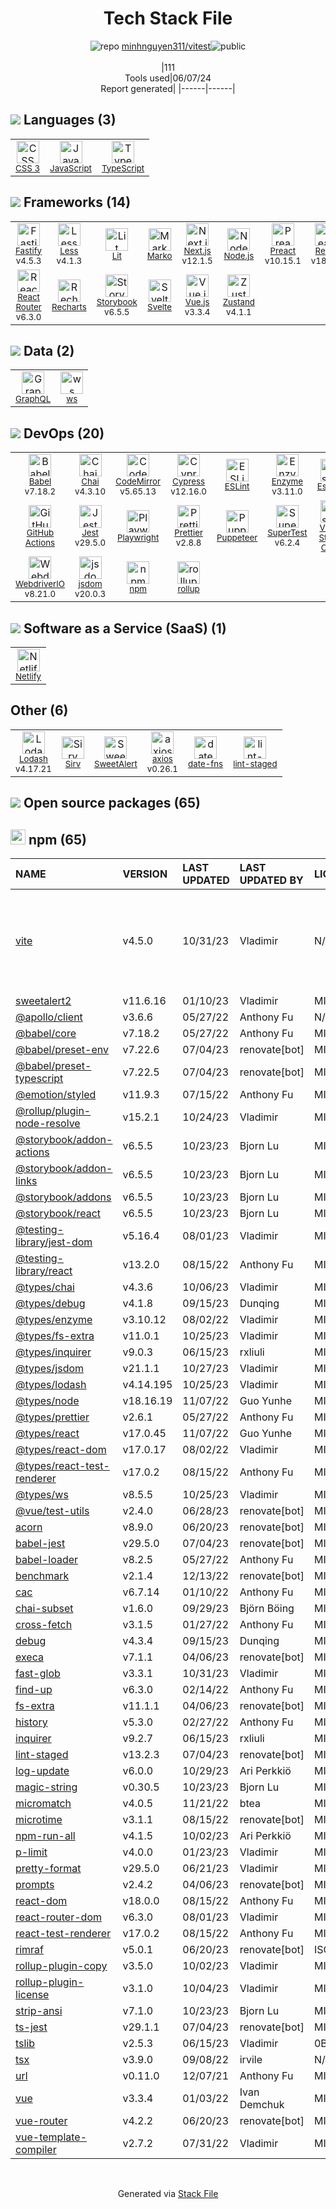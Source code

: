 <!--
&lt;--- Readme.md Snippet without images Start ---&gt;
## Tech Stack
minhnguyen311/vitest is built on the following main stack:

- [JavaScript](https://developer.mozilla.org/en-US/docs/Web/JavaScript) – Languages
- [TypeScript](http://www.typescriptlang.org) – Languages
- [Fastify](http://www.fastify.io/) – Microframeworks (Backend)
- [Less](http://lesscss.org/) – CSS Pre-processors / Extensions
- [Lit](https://ajusa.github.io/lit/) – Front-End Frameworks
- [Marko](http://markojs.com/) – Javascript UI Libraries
- [Next.js](https://nextjs.org/) – Frameworks (Full Stack)
- [Node.js](http://nodejs.org/) – Frameworks (Full Stack)
- [Preact](http://developit.github.io/preact/) – Javascript UI Libraries
- [React](https://reactjs.org/) – Javascript UI Libraries
- [React Router](https://github.com/rackt/react-router) – JavaScript Framework Components
- [Recharts](http://recharts.org/) – Charting Libraries
- [Storybook](https://storybook.js.org/) – JavaScript Framework Components
- [Svelte](https://svelte.technology/) – Javascript UI Libraries
- [Vue.js](http://vuejs.org/) – Javascript UI Libraries
- [Zustand](https://github.com/react-spring/zustand) – State Management Library
- [GraphQL](http://graphql.org/) – Query Languages
- [ws](https://github.com/websockets/ws) – Realtime Backend / API
- [Babel](http://babeljs.io/) – JavaScript Compilers
- [Chai](http://chaijs.com/) – Javascript Testing Framework
- [CodeMirror](http://codemirror.net/) – Text Editor
- [Cypress](https://www.cypress.io/) – Javascript Testing Framework
- [ESLint](http://eslint.org/) – Code Review
- [Enzyme](https://enzymejs.github.io/enzyme/) – Javascript Testing Framework
- [Esbuild](https://esbuild.github.io/) – JS Build Tools / JS Task Runners
- [GitHub Actions](https://github.com/features/actions) – Continuous Integration
- [Jest](http://facebook.github.io/jest/) – Javascript Testing Framework
- [Playwright](https://github.com/microsoft/playwright) – Browser Testing
- [Prettier](https://prettier.io/) – Code Review
- [Puppeteer](https://github.com/GoogleChrome/puppeteer) – Headless Browsers
- [SuperTest](https://www.npmjs.com/package/supertest) – Javascript Testing Framework
- [Visual Studio Code](https://code.visualstudio.com/) – Text Editor
- [Vite](https://vitejs.dev/) – JS Build Tools / JS Task Runners
- [WebdriverIO](http://webdriver.io/) – Browser Testing
- [jsdom](https://github.com/jsdom/jsdom) – Headless Browsers
- [rollup](http://rollupjs.org/) – JS Build Tools / JS Task Runners
- [Netlify](https://www.netlify.com/) – Static Web Hosting
- [Lodash](https://lodash.com) – Javascript Utilities & Libraries
- [SweetAlert](https://sweetalert.js.org/) – Javascript Utilities & Libraries
- [axios](https://github.com/mzabriskie/axios) – Javascript Utilities & Libraries
- [date-fns](https://date-fns.org/) – Javascript Utilities & Libraries

Full tech stack [here](/techstack.md)

&lt;--- Readme.md Snippet without images End ---&gt;

&lt;--- Readme.md Snippet with images Start ---&gt;
## Tech Stack
minhnguyen311/vitest is built on the following main stack:

- <img width='25' height='25' src='https://img.stackshare.io/service/1209/javascript.jpeg' alt='JavaScript'/> [JavaScript](https://developer.mozilla.org/en-US/docs/Web/JavaScript) – Languages
- <img width='25' height='25' src='https://img.stackshare.io/service/1612/bynNY5dJ.jpg' alt='TypeScript'/> [TypeScript](http://www.typescriptlang.org) – Languages
- <img width='25' height='25' src='https://img.stackshare.io/service/7609/24939410.png' alt='Fastify'/> [Fastify](http://www.fastify.io/) – Microframeworks (Backend)
- <img width='25' height='25' src='https://img.stackshare.io/service/1170/default_957cbc0168b4d37265e264469c888f776e57f42c.png' alt='Less'/> [Less](http://lesscss.org/) – CSS Pre-processors / Extensions
- <img width='25' height='25' src='https://img.stackshare.io/no-img-open-source.png' alt='Lit'/> [Lit](https://ajusa.github.io/lit/) – Front-End Frameworks
- <img width='25' height='25' src='https://img.stackshare.io/service/6511/DfLoRyaL_400x400.png' alt='Marko'/> [Marko](http://markojs.com/) – Javascript UI Libraries
- <img width='25' height='25' src='https://img.stackshare.io/service/5936/nextjs.png' alt='Next.js'/> [Next.js](https://nextjs.org/) – Frameworks (Full Stack)
- <img width='25' height='25' src='https://img.stackshare.io/service/1011/n1JRsFeB_400x400.png' alt='Node.js'/> [Node.js](http://nodejs.org/) – Frameworks (Full Stack)
- <img width='25' height='25' src='https://img.stackshare.io/service/4388/preact.png' alt='Preact'/> [Preact](http://developit.github.io/preact/) – Javascript UI Libraries
- <img width='25' height='25' src='https://img.stackshare.io/service/1020/OYIaJ1KK.png' alt='React'/> [React](https://reactjs.org/) – Javascript UI Libraries
- <img width='25' height='25' src='https://img.stackshare.io/service/3350/8261421.png' alt='React Router'/> [React Router](https://github.com/rackt/react-router) – JavaScript Framework Components
- <img width='25' height='25' src='https://img.stackshare.io/service/5608/13690587.png' alt='Recharts'/> [Recharts](http://recharts.org/) – Charting Libraries
- <img width='25' height='25' src='https://img.stackshare.io/service/9240/sOct-Txm_400x400.png' alt='Storybook'/> [Storybook](https://storybook.js.org/) – JavaScript Framework Components
- <img width='25' height='25' src='https://img.stackshare.io/service/6113/7exmJEg4_400x400.png' alt='Svelte'/> [Svelte](https://svelte.technology/) – Javascript UI Libraries
- <img width='25' height='25' src='https://img.stackshare.io/service/3837/paeckCWC.png' alt='Vue.js'/> [Vue.js](http://vuejs.org/) – Javascript UI Libraries
- <img width='25' height='25' src='https://img.stackshare.io/service/11559/zustand.png' alt='Zustand'/> [Zustand](https://github.com/react-spring/zustand) – State Management Library
- <img width='25' height='25' src='https://img.stackshare.io/service/3820/12972006.png' alt='GraphQL'/> [GraphQL](http://graphql.org/) – Query Languages
- <img width='25' height='25' src='https://img.stackshare.io/service/11381/no-img-open-source.png' alt='ws'/> [ws](https://github.com/websockets/ws) – Realtime Backend / API
- <img width='25' height='25' src='https://img.stackshare.io/service/2739/-1wfGjNw.png' alt='Babel'/> [Babel](http://babeljs.io/) – JavaScript Compilers
- <img width='25' height='25' src='https://img.stackshare.io/service/1725/chai.png' alt='Chai'/> [Chai](http://chaijs.com/) – Javascript Testing Framework
- <img width='25' height='25' src='https://img.stackshare.io/service/2490/E_fCaAi6.png' alt='CodeMirror'/> [CodeMirror](http://codemirror.net/) – Text Editor
- <img width='25' height='25' src='https://img.stackshare.io/service/9231/default_66c5c1a197dcd0232e41e4ab6299d119b4e165b3.png' alt='Cypress'/> [Cypress](https://www.cypress.io/) – Javascript Testing Framework
- <img width='25' height='25' src='https://img.stackshare.io/service/3337/Q4L7Jncy.jpg' alt='ESLint'/> [ESLint](http://eslint.org/) – Code Review
- <img width='25' height='25' src='https://img.stackshare.io/service/4488/default_87e6ca3fa146a959af95ccf3df1ec550eb434129.png' alt='Enzyme'/> [Enzyme](https://enzymejs.github.io/enzyme/) – Javascript Testing Framework
- <img width='25' height='25' src='https://img.stackshare.io/service/25166/default_2dcc9286a150737a14625d18f6f93747f72be430.png' alt='Esbuild'/> [Esbuild](https://esbuild.github.io/) – JS Build Tools / JS Task Runners
- <img width='25' height='25' src='https://img.stackshare.io/service/11563/actions.png' alt='GitHub Actions'/> [GitHub Actions](https://github.com/features/actions) – Continuous Integration
- <img width='25' height='25' src='https://img.stackshare.io/service/830/jest.png' alt='Jest'/> [Jest](http://facebook.github.io/jest/) – Javascript Testing Framework
- <img width='25' height='25' src='https://img.stackshare.io/service/11955/default_48baa40615243f437bc3b182e62ddfe0290fca4b.png' alt='Playwright'/> [Playwright](https://github.com/microsoft/playwright) – Browser Testing
- <img width='25' height='25' src='https://img.stackshare.io/service/7035/default_66f265943abed56bcdbfca1c866a4261b1fbb063.jpg' alt='Prettier'/> [Prettier](https://prettier.io/) – Code Review
- <img width='25' height='25' src='https://img.stackshare.io/service/7553/puppeteer.png' alt='Puppeteer'/> [Puppeteer](https://github.com/GoogleChrome/puppeteer) – Headless Browsers
- <img width='25' height='25' src='https://img.stackshare.io/no-img-open-source.png' alt='SuperTest'/> [SuperTest](https://www.npmjs.com/package/supertest) – Javascript Testing Framework
- <img width='25' height='25' src='https://img.stackshare.io/service/4202/Visual_Studio_Code_logo.png' alt='Visual Studio Code'/> [Visual Studio Code](https://code.visualstudio.com/) – Text Editor
- <img width='25' height='25' src='https://img.stackshare.io/service/21547/default_1aeac791cde11ff66cc0b20dcc6144eeb185c905.png' alt='Vite'/> [Vite](https://vitejs.dev/) – JS Build Tools / JS Task Runners
- <img width='25' height='25' src='https://img.stackshare.io/service/4185/webdriver.io.png' alt='WebdriverIO'/> [WebdriverIO](http://webdriver.io/) – Browser Testing
- <img width='25' height='25' src='https://img.stackshare.io/service/7054/preview.jpeg' alt='jsdom'/> [jsdom](https://github.com/jsdom/jsdom) – Headless Browsers
- <img width='25' height='25' src='https://img.stackshare.io/service/4423/zE8RTn9E_400x400.jpg' alt='rollup'/> [rollup](http://rollupjs.org/) – JS Build Tools / JS Task Runners
- <img width='25' height='25' src='https://img.stackshare.io/service/2748/default_5dfbb146cf22182bca88c7d07f2515a5888fc12a.jpg' alt='Netlify'/> [Netlify](https://www.netlify.com/) – Static Web Hosting
- <img width='25' height='25' src='https://img.stackshare.io/service/2438/lodash.png' alt='Lodash'/> [Lodash](https://lodash.com) – Javascript Utilities & Libraries
- <img width='25' height='25' src='https://ucarecdn.com/c4c55828-7bcf-4661-8f4f-52745636aafd/' alt='SweetAlert'/> [SweetAlert](https://sweetalert.js.org/) – Javascript Utilities & Libraries
- <img width='25' height='25' src='https://img.stackshare.io/no-img-open-source.png' alt='axios'/> [axios](https://github.com/mzabriskie/axios) – Javascript Utilities & Libraries
- <img width='25' height='25' src='https://img.stackshare.io/service/10865/default_5551fb8853689f607a2bc0d5a09355d5a3d52bf0.png' alt='date-fns'/> [date-fns](https://date-fns.org/) – Javascript Utilities & Libraries

Full tech stack [here](/techstack.md)

&lt;--- Readme.md Snippet with images End ---&gt;
-->
<div align="center">

# Tech Stack File
![](https://img.stackshare.io/repo.svg "repo") [minhnguyen311/vitest](https://github.com/minhnguyen311/vitest)![](https://img.stackshare.io/public_badge.svg "public")
<br/><br/>
|111<br/>Tools used|06/07/24 <br/>Report generated|
|------|------|
</div>

## <img src='https://img.stackshare.io/languages.svg'/> Languages (3)
<table><tr>
  <td align='center'>
  <img width='36' height='36' src='https://img.stackshare.io/service/6727/css.png' alt='CSS 3'>
  <br>
  <sub><a href="https://developer.mozilla.org/en-US/docs/Web/CSS/CSS3">CSS 3</a></sub>
  <br>
  <sub></sub>
</td>

<td align='center'>
  <img width='36' height='36' src='https://img.stackshare.io/service/1209/javascript.jpeg' alt='JavaScript'>
  <br>
  <sub><a href="https://developer.mozilla.org/en-US/docs/Web/JavaScript">JavaScript</a></sub>
  <br>
  <sub></sub>
</td>

<td align='center'>
  <img width='36' height='36' src='https://img.stackshare.io/service/1612/bynNY5dJ.jpg' alt='TypeScript'>
  <br>
  <sub><a href="http://www.typescriptlang.org">TypeScript</a></sub>
  <br>
  <sub></sub>
</td>

</tr>
</table>

## <img src='https://img.stackshare.io/frameworks.svg'/> Frameworks (14)
<table><tr>
  <td align='center'>
  <img width='36' height='36' src='https://img.stackshare.io/service/7609/24939410.png' alt='Fastify'>
  <br>
  <sub><a href="http://www.fastify.io/">Fastify</a></sub>
  <br>
  <sub>v4.5.3</sub>
</td>

<td align='center'>
  <img width='36' height='36' src='https://img.stackshare.io/service/1170/default_957cbc0168b4d37265e264469c888f776e57f42c.png' alt='Less'>
  <br>
  <sub><a href="http://lesscss.org/">Less</a></sub>
  <br>
  <sub>v4.1.3</sub>
</td>

<td align='center'>
  <img width='36' height='36' src='https://img.stackshare.io/no-img-open-source.png' alt='Lit'>
  <br>
  <sub><a href="https://ajusa.github.io/lit/">Lit</a></sub>
  <br>
  <sub></sub>
</td>

<td align='center'>
  <img width='36' height='36' src='https://img.stackshare.io/service/6511/DfLoRyaL_400x400.png' alt='Marko'>
  <br>
  <sub><a href="http://markojs.com/">Marko</a></sub>
  <br>
  <sub></sub>
</td>

<td align='center'>
  <img width='36' height='36' src='https://img.stackshare.io/service/5936/nextjs.png' alt='Next.js'>
  <br>
  <sub><a href="https://nextjs.org/">Next.js</a></sub>
  <br>
  <sub>v12.1.5</sub>
</td>

<td align='center'>
  <img width='36' height='36' src='https://img.stackshare.io/service/1011/n1JRsFeB_400x400.png' alt='Node.js'>
  <br>
  <sub><a href="http://nodejs.org/">Node.js</a></sub>
  <br>
  <sub></sub>
</td>

<td align='center'>
  <img width='36' height='36' src='https://img.stackshare.io/service/4388/preact.png' alt='Preact'>
  <br>
  <sub><a href="http://developit.github.io/preact/">Preact</a></sub>
  <br>
  <sub>v10.15.1</sub>
</td>

<td align='center'>
  <img width='36' height='36' src='https://img.stackshare.io/service/1020/OYIaJ1KK.png' alt='React'>
  <br>
  <sub><a href="https://reactjs.org/">React</a></sub>
  <br>
  <sub>v18.0.0</sub>
</td>

</tr>
<tr>
  <td align='center'>
  <img width='36' height='36' src='https://img.stackshare.io/service/3350/8261421.png' alt='React Router'>
  <br>
  <sub><a href="https://github.com/rackt/react-router">React Router</a></sub>
  <br>
  <sub>v6.3.0</sub>
</td>

<td align='center'>
  <img width='36' height='36' src='https://img.stackshare.io/service/5608/13690587.png' alt='Recharts'>
  <br>
  <sub><a href="http://recharts.org/">Recharts</a></sub>
  <br>
  <sub></sub>
</td>

<td align='center'>
  <img width='36' height='36' src='https://img.stackshare.io/service/9240/sOct-Txm_400x400.png' alt='Storybook'>
  <br>
  <sub><a href="https://storybook.js.org/">Storybook</a></sub>
  <br>
  <sub>v6.5.5</sub>
</td>

<td align='center'>
  <img width='36' height='36' src='https://img.stackshare.io/service/6113/7exmJEg4_400x400.png' alt='Svelte'>
  <br>
  <sub><a href="https://svelte.technology/">Svelte</a></sub>
  <br>
  <sub></sub>
</td>

<td align='center'>
  <img width='36' height='36' src='https://img.stackshare.io/service/3837/paeckCWC.png' alt='Vue.js'>
  <br>
  <sub><a href="http://vuejs.org/">Vue.js</a></sub>
  <br>
  <sub>v3.3.4</sub>
</td>

<td align='center'>
  <img width='36' height='36' src='https://img.stackshare.io/service/11559/zustand.png' alt='Zustand'>
  <br>
  <sub><a href="https://github.com/react-spring/zustand">Zustand</a></sub>
  <br>
  <sub>v4.1.1</sub>
</td>

</tr>
</table>

## <img src='https://img.stackshare.io/databases.svg'/> Data (2)
<table><tr>
  <td align='center'>
  <img width='36' height='36' src='https://img.stackshare.io/service/3820/12972006.png' alt='GraphQL'>
  <br>
  <sub><a href="http://graphql.org/">GraphQL</a></sub>
  <br>
  <sub></sub>
</td>

<td align='center'>
  <img width='36' height='36' src='https://img.stackshare.io/service/11381/no-img-open-source.png' alt='ws'>
  <br>
  <sub><a href="https://github.com/websockets/ws">ws</a></sub>
  <br>
  <sub></sub>
</td>

</tr>
</table>

## <img src='https://img.stackshare.io/devops.svg'/> DevOps (20)
<table><tr>
  <td align='center'>
  <img width='36' height='36' src='https://img.stackshare.io/service/2739/-1wfGjNw.png' alt='Babel'>
  <br>
  <sub><a href="http://babeljs.io/">Babel</a></sub>
  <br>
  <sub>v7.18.2</sub>
</td>

<td align='center'>
  <img width='36' height='36' src='https://img.stackshare.io/service/1725/chai.png' alt='Chai'>
  <br>
  <sub><a href="http://chaijs.com/">Chai</a></sub>
  <br>
  <sub>v4.3.10</sub>
</td>

<td align='center'>
  <img width='36' height='36' src='https://img.stackshare.io/service/2490/E_fCaAi6.png' alt='CodeMirror'>
  <br>
  <sub><a href="http://codemirror.net/">CodeMirror</a></sub>
  <br>
  <sub>v5.65.13</sub>
</td>

<td align='center'>
  <img width='36' height='36' src='https://img.stackshare.io/service/9231/default_66c5c1a197dcd0232e41e4ab6299d119b4e165b3.png' alt='Cypress'>
  <br>
  <sub><a href="https://www.cypress.io/">Cypress</a></sub>
  <br>
  <sub>v12.16.0</sub>
</td>

<td align='center'>
  <img width='36' height='36' src='https://img.stackshare.io/service/3337/Q4L7Jncy.jpg' alt='ESLint'>
  <br>
  <sub><a href="http://eslint.org/">ESLint</a></sub>
  <br>
  <sub></sub>
</td>

<td align='center'>
  <img width='36' height='36' src='https://img.stackshare.io/service/4488/default_87e6ca3fa146a959af95ccf3df1ec550eb434129.png' alt='Enzyme'>
  <br>
  <sub><a href="https://enzymejs.github.io/enzyme/">Enzyme</a></sub>
  <br>
  <sub>v3.11.0</sub>
</td>

<td align='center'>
  <img width='36' height='36' src='https://img.stackshare.io/service/25166/default_2dcc9286a150737a14625d18f6f93747f72be430.png' alt='Esbuild'>
  <br>
  <sub><a href="https://esbuild.github.io/">Esbuild</a></sub>
  <br>
  <sub></sub>
</td>

<td align='center'>
  <img width='36' height='36' src='https://img.stackshare.io/service/1046/git.png' alt='Git'>
  <br>
  <sub><a href="http://git-scm.com/">Git</a></sub>
  <br>
  <sub></sub>
</td>

</tr>
<tr>
  <td align='center'>
  <img width='36' height='36' src='https://img.stackshare.io/service/11563/actions.png' alt='GitHub Actions'>
  <br>
  <sub><a href="https://github.com/features/actions">GitHub Actions</a></sub>
  <br>
  <sub></sub>
</td>

<td align='center'>
  <img width='36' height='36' src='https://img.stackshare.io/service/830/jest.png' alt='Jest'>
  <br>
  <sub><a href="http://facebook.github.io/jest/">Jest</a></sub>
  <br>
  <sub>v29.5.0</sub>
</td>

<td align='center'>
  <img width='36' height='36' src='https://img.stackshare.io/service/11955/default_48baa40615243f437bc3b182e62ddfe0290fca4b.png' alt='Playwright'>
  <br>
  <sub><a href="https://github.com/microsoft/playwright">Playwright</a></sub>
  <br>
  <sub></sub>
</td>

<td align='center'>
  <img width='36' height='36' src='https://img.stackshare.io/service/7035/default_66f265943abed56bcdbfca1c866a4261b1fbb063.jpg' alt='Prettier'>
  <br>
  <sub><a href="https://prettier.io/">Prettier</a></sub>
  <br>
  <sub>v2.8.8</sub>
</td>

<td align='center'>
  <img width='36' height='36' src='https://img.stackshare.io/service/7553/puppeteer.png' alt='Puppeteer'>
  <br>
  <sub><a href="https://github.com/GoogleChrome/puppeteer">Puppeteer</a></sub>
  <br>
  <sub></sub>
</td>

<td align='center'>
  <img width='36' height='36' src='https://img.stackshare.io/no-img-open-source.png' alt='SuperTest'>
  <br>
  <sub><a href="https://www.npmjs.com/package/supertest">SuperTest</a></sub>
  <br>
  <sub>v6.2.4</sub>
</td>

<td align='center'>
  <img width='36' height='36' src='https://img.stackshare.io/service/4202/Visual_Studio_Code_logo.png' alt='Visual Studio Code'>
  <br>
  <sub><a href="https://code.visualstudio.com/">Visual Studio Code</a></sub>
  <br>
  <sub></sub>
</td>

<td align='center'>
  <img width='36' height='36' src='https://img.stackshare.io/service/21547/default_1aeac791cde11ff66cc0b20dcc6144eeb185c905.png' alt='Vite'>
  <br>
  <sub><a href="https://vitejs.dev/">Vite</a></sub>
  <br>
  <sub></sub>
</td>

</tr>
<tr>
  <td align='center'>
  <img width='36' height='36' src='https://img.stackshare.io/service/4185/webdriver.io.png' alt='WebdriverIO'>
  <br>
  <sub><a href="http://webdriver.io/">WebdriverIO</a></sub>
  <br>
  <sub>v8.21.0</sub>
</td>

<td align='center'>
  <img width='36' height='36' src='https://img.stackshare.io/service/7054/preview.jpeg' alt='jsdom'>
  <br>
  <sub><a href="https://github.com/jsdom/jsdom">jsdom</a></sub>
  <br>
  <sub>v20.0.3</sub>
</td>

<td align='center'>
  <img width='36' height='36' src='https://img.stackshare.io/service/1120/lejvzrnlpb308aftn31u.png' alt='npm'>
  <br>
  <sub><a href="https://www.npmjs.com/">npm</a></sub>
  <br>
  <sub></sub>
</td>

<td align='center'>
  <img width='36' height='36' src='https://img.stackshare.io/service/4423/zE8RTn9E_400x400.jpg' alt='rollup'>
  <br>
  <sub><a href="http://rollupjs.org/">rollup</a></sub>
  <br>
  <sub></sub>
</td>

</tr>
</table>

## <img src='https://img.stackshare.io/saas.svg'/> Software as a Service (SaaS) (1)
<table><tr>
  <td align='center'>
  <img width='36' height='36' src='https://img.stackshare.io/service/2748/default_5dfbb146cf22182bca88c7d07f2515a5888fc12a.jpg' alt='Netlify'>
  <br>
  <sub><a href="https://www.netlify.com/">Netlify</a></sub>
  <br>
  <sub></sub>
</td>

</tr>
</table>

## Other (6)
<table><tr>
  <td align='center'>
  <img width='36' height='36' src='https://img.stackshare.io/service/2438/lodash.png' alt='Lodash'>
  <br>
  <sub><a href="https://lodash.com">Lodash</a></sub>
  <br>
  <sub>v4.17.21</sub>
</td>

<td align='center'>
  <img width='36' height='36' src='https://img.stackshare.io/service/7329/yZ2B2IF1_normal.jpg' alt='Sirv'>
  <br>
  <sub><a href="https://sirv.com">Sirv</a></sub>
  <br>
  <sub></sub>
</td>

<td align='center'>
  <img width='36' height='36' src='https://ucarecdn.com/c4c55828-7bcf-4661-8f4f-52745636aafd/' alt='SweetAlert'>
  <br>
  <sub><a href="https://sweetalert.js.org/">SweetAlert</a></sub>
  <br>
  <sub></sub>
</td>

<td align='center'>
  <img width='36' height='36' src='https://img.stackshare.io/no-img-open-source.png' alt='axios'>
  <br>
  <sub><a href="https://github.com/mzabriskie/axios">axios</a></sub>
  <br>
  <sub>v0.26.1</sub>
</td>

<td align='center'>
  <img width='36' height='36' src='https://img.stackshare.io/service/10865/default_5551fb8853689f607a2bc0d5a09355d5a3d52bf0.png' alt='date-fns'>
  <br>
  <sub><a href="https://date-fns.org/">date-fns</a></sub>
  <br>
  <sub></sub>
</td>

<td align='center'>
  <img width='36' height='36' src='https://img.stackshare.io/service/10577/11071.jpeg' alt='lint-staged'>
  <br>
  <sub><a href="https://github.com/okonet/lint-staged">lint-staged</a></sub>
  <br>
  <sub></sub>
</td>

</tr>
</table>


## <img src='https://img.stackshare.io/group.svg' /> Open source packages (65)</h2>

## <img width='24' height='24' src='https://img.stackshare.io/service/1120/lejvzrnlpb308aftn31u.png'/> npm (65)

|NAME|VERSION|LAST UPDATED|LAST UPDATED BY|LICENSE|VULNERABILITIES|
|:------|:------|:------|:------|:------|:------|
|[vite](https://www.npmjs.com/vite)|v4.5.0|10/31/23|Vladimir |N/A|[CVE-2024-23331](https://github.com/advisories/GHSA-c24v-8rfc-w8vw) (High)<br/>[CVE-2024-31207](https://github.com/advisories/GHSA-8jhw-289h-jh2g) (Moderate)<br/>[CVE-2023-49293](https://github.com/advisories/GHSA-92r3-m2mg-pj97) (Moderate)|
|[sweetalert2](https://www.npmjs.com/sweetalert2)|v11.6.16|01/10/23|Vladimir |MIT|[](https://github.com/advisories/GHSA-mrr8-v49w-3333) (Low)|
|[@apollo/client](https://www.npmjs.com/@apollo/client)|v3.6.6|05/27/22|Anthony Fu |N/A|N/A|
|[@babel/core](https://www.npmjs.com/@babel/core)|v7.18.2|05/27/22|Anthony Fu |MIT|N/A|
|[@babel/preset-env](https://www.npmjs.com/@babel/preset-env)|v7.22.6|07/04/23|renovate[bot] |MIT|N/A|
|[@babel/preset-typescript](https://www.npmjs.com/@babel/preset-typescript)|v7.22.5|07/04/23|renovate[bot] |MIT|N/A|
|[@emotion/styled](https://www.npmjs.com/@emotion/styled)|v11.9.3|07/15/22|Anthony Fu |MIT|N/A|
|[@rollup/plugin-node-resolve](https://www.npmjs.com/@rollup/plugin-node-resolve)|v15.2.1|10/24/23|Vladimir |MIT|N/A|
|[@storybook/addon-actions](https://www.npmjs.com/@storybook/addon-actions)|v6.5.5|10/23/23|Bjorn Lu |MIT|N/A|
|[@storybook/addon-links](https://www.npmjs.com/@storybook/addon-links)|v6.5.5|10/23/23|Bjorn Lu |MIT|N/A|
|[@storybook/addons](https://www.npmjs.com/@storybook/addons)|v6.5.5|10/23/23|Bjorn Lu |MIT|N/A|
|[@storybook/react](https://www.npmjs.com/@storybook/react)|v6.5.5|10/23/23|Bjorn Lu |MIT|N/A|
|[@testing-library/jest-dom](https://www.npmjs.com/@testing-library/jest-dom)|v5.16.4|08/01/23|Vladimir |MIT|N/A|
|[@testing-library/react](https://www.npmjs.com/@testing-library/react)|v13.2.0|08/15/22|Anthony Fu |MIT|N/A|
|[@types/chai](https://www.npmjs.com/@types/chai)|v4.3.6|10/06/23|Vladimir |MIT|N/A|
|[@types/debug](https://www.npmjs.com/@types/debug)|v4.1.8|09/15/23|Dunqing |MIT|N/A|
|[@types/enzyme](https://www.npmjs.com/@types/enzyme)|v3.10.12|08/02/22|Vladimir |MIT|N/A|
|[@types/fs-extra](https://www.npmjs.com/@types/fs-extra)|v11.0.1|10/25/23|Vladimir |MIT|N/A|
|[@types/inquirer](https://www.npmjs.com/@types/inquirer)|v9.0.3|06/15/23|rxliuli |MIT|N/A|
|[@types/jsdom](https://www.npmjs.com/@types/jsdom)|v21.1.1|10/27/23|Vladimir |MIT|N/A|
|[@types/lodash](https://www.npmjs.com/@types/lodash)|v4.14.195|10/25/23|Vladimir |MIT|N/A|
|[@types/node](https://www.npmjs.com/@types/node)|v18.16.19|11/07/22|Guo Yunhe |MIT|N/A|
|[@types/prettier](https://www.npmjs.com/@types/prettier)|v2.6.1|05/27/22|Anthony Fu |MIT|N/A|
|[@types/react](https://www.npmjs.com/@types/react)|v17.0.45|11/07/22|Guo Yunhe |MIT|N/A|
|[@types/react-dom](https://www.npmjs.com/@types/react-dom)|v17.0.17|08/02/22|Vladimir |MIT|N/A|
|[@types/react-test-renderer](https://www.npmjs.com/@types/react-test-renderer)|v17.0.2|08/15/22|Anthony Fu |MIT|N/A|
|[@types/ws](https://www.npmjs.com/@types/ws)|v8.5.5|10/25/23|Vladimir |MIT|N/A|
|[@vue/test-utils](https://www.npmjs.com/@vue/test-utils)|v2.4.0|06/28/23|renovate[bot] |MIT|N/A|
|[acorn](https://www.npmjs.com/acorn)|v8.9.0|06/20/23|renovate[bot] |MIT|N/A|
|[babel-jest](https://www.npmjs.com/babel-jest)|v29.5.0|07/04/23|renovate[bot] |MIT|N/A|
|[babel-loader](https://www.npmjs.com/babel-loader)|v8.2.5|05/27/22|Anthony Fu |MIT|N/A|
|[benchmark](https://www.npmjs.com/benchmark)|v2.1.4|12/13/22|renovate[bot] |MIT|N/A|
|[cac](https://www.npmjs.com/cac)|v6.7.14|01/10/22|Anthony Fu |MIT|N/A|
|[chai-subset](https://www.npmjs.com/chai-subset)|v1.6.0|09/29/23|Björn Böing |MIT|N/A|
|[cross-fetch](https://www.npmjs.com/cross-fetch)|v3.1.5|01/27/22|Anthony Fu |MIT|N/A|
|[debug](https://www.npmjs.com/debug)|v4.3.4|09/15/23|Dunqing |MIT|N/A|
|[execa](https://www.npmjs.com/execa)|v7.1.1|04/06/23|renovate[bot] |MIT|N/A|
|[fast-glob](https://www.npmjs.com/fast-glob)|v3.3.1|10/31/23|Vladimir |MIT|N/A|
|[find-up](https://www.npmjs.com/find-up)|v6.3.0|02/14/22|Anthony Fu |MIT|N/A|
|[fs-extra](https://www.npmjs.com/fs-extra)|v11.1.1|04/06/23|renovate[bot] |MIT|N/A|
|[history](https://www.npmjs.com/history)|v5.3.0|02/27/22|Anthony Fu |MIT|N/A|
|[inquirer](https://www.npmjs.com/inquirer)|v9.2.7|06/15/23|rxliuli |MIT|N/A|
|[lint-staged](https://www.npmjs.com/lint-staged)|v13.2.3|07/04/23|renovate[bot] |MIT|N/A|
|[log-update](https://www.npmjs.com/log-update)|v6.0.0|10/29/23|Ari Perkkiö |MIT|N/A|
|[magic-string](https://www.npmjs.com/magic-string)|v0.30.5|10/23/23|Bjorn Lu |MIT|N/A|
|[micromatch](https://www.npmjs.com/micromatch)|v4.0.5|11/21/22|btea |MIT|N/A|
|[microtime](https://www.npmjs.com/microtime)|v3.1.1|08/15/22|renovate[bot] |MIT|N/A|
|[npm-run-all](https://www.npmjs.com/npm-run-all)|v4.1.5|10/02/23|Ari Perkkiö |MIT|N/A|
|[p-limit](https://www.npmjs.com/p-limit)|v4.0.0|01/23/23|Vladimir |MIT|N/A|
|[pretty-format](https://www.npmjs.com/pretty-format)|v29.5.0|06/21/23|Vladimir |MIT|N/A|
|[prompts](https://www.npmjs.com/prompts)|v2.4.2|04/06/23|renovate[bot] |MIT|N/A|
|[react-dom](https://www.npmjs.com/react-dom)|v18.0.0|08/15/22|Anthony Fu |MIT|N/A|
|[react-router-dom](https://www.npmjs.com/react-router-dom)|v6.3.0|08/01/23|Vladimir |MIT|N/A|
|[react-test-renderer](https://www.npmjs.com/react-test-renderer)|v17.0.2|08/15/22|Anthony Fu |MIT|N/A|
|[rimraf](https://www.npmjs.com/rimraf)|v5.0.1|06/20/23|renovate[bot] |ISC|N/A|
|[rollup-plugin-copy](https://www.npmjs.com/rollup-plugin-copy)|v3.5.0|10/02/23|Vladimir |MIT|N/A|
|[rollup-plugin-license](https://www.npmjs.com/rollup-plugin-license)|v3.1.0|10/04/23|Vladimir |MIT|N/A|
|[strip-ansi](https://www.npmjs.com/strip-ansi)|v7.1.0|10/23/23|Bjorn Lu |MIT|N/A|
|[ts-jest](https://www.npmjs.com/ts-jest)|v29.1.1|07/04/23|renovate[bot] |MIT|N/A|
|[tslib](https://www.npmjs.com/tslib)|v2.5.3|06/15/23|Vladimir |0BSD|N/A|
|[tsx](https://www.npmjs.com/tsx)|v3.9.0|09/08/22|irvile |N/A|N/A|
|[url](https://www.npmjs.com/url)|v0.11.0|12/07/21|Anthony Fu |MIT|N/A|
|[vue](https://www.npmjs.com/vue)|v3.3.4|01/03/22|Ivan Demchuk |MIT|N/A|
|[vue-router](https://www.npmjs.com/vue-router)|v4.2.2|06/20/23|renovate[bot] |MIT|N/A|
|[vue-template-compiler](https://www.npmjs.com/vue-template-compiler)|v2.7.2|07/31/22|Vladimir |MIT|N/A|

<br/>
<div align='center'>

Generated via [Stack File](https://github.com/marketplace/stack-file)
